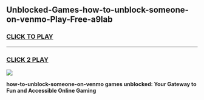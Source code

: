 
## Unblocked-Games-how-to-unblock-someone-on-venmo-Play-Free-a9lab
<h3>
<a href="https://premium76.site?title=how-to-unblock-someone-on-venmo&ref=23A">CLICK TO PLAY</a></h3>
<hr>

<h3>
<a href="https://premium76.site?title=how-to-unblock-someone-on-venmo&ref=23A">CLICK 2 PLAY</a>
  
</h3>

<a href="https://premium76.site?title=how-to-unblock-someone-on-venmo&ref=23A"><img src="https://clearcache.store/games.png"></a>


**how-to-unblock-someone-on-venmo games unblocked: Your Gateway to Fun and Accessible Online Gaming**
